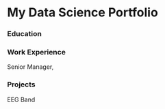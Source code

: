 # My Data Science Portfolio

### Education


### Work Experience
Senior Manager,

### Projects
EEG Band
